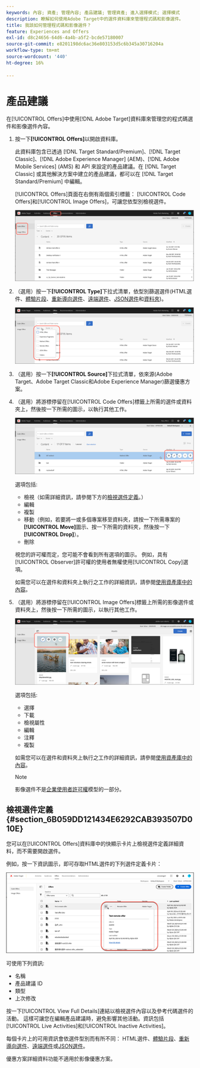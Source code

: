```yaml
---
keywords: 內容; 資產; 管理內容; 產品建議; 管理資產; 進入選擇模式; 選擇模式
description: 瞭解如何使用Adobe Target中的選件資料庫來管理程式碼和影像選件。
title: 我該如何管理程式碼和影像選件？
feature: Experiences and Offers
exl-id: d8c24656-64d6-4a4b-a5f2-bcde57180007
source-git-commit: e8201198dc6ac36e803153d5c6b345a30716204a
workflow-type: tm+mt
source-wordcount: '440'
ht-degree: 16%

---
```


# 產品建議

在[!UICONTROL Offers]中使用[!DNL Adobe Target]資料庫來管理您的程式碼選件和影像選件內容。

1. 按一下&#x200B;**[!UICONTROL Offers]**&#x200B;以開啟資料庫。

   此資料庫包含已透過 [!DNL Target Standard/Premium]、[!DNL Target Classic]、[!DNL Adobe Experience Manager] (AEM)、[!DNL Adobe Mobile Services] (AMS) 和 API 來設定的產品建議。在 [!DNL Target Classic] 或其他解決方案中建立的產品建議，都可以在 [!DNL Target Standard/Premium] 中編輯。

   [!UICONTROL Offers]頁面在右側有兩個索引標籤： [!UICONTROL Code Offers]和[!UICONTROL Image Offers]，可讓您依型別檢視選件。

   ![選件頁面顯示代碼選件和影像選件索引標籤](/help/main/c-experiences/c-manage-content/assets/offers-page.png)

1. （選用）按一下&#x200B;**[!UICONTROL Type]**&#x200B;下拉式清單，依型別篩選選件(HTML選件、[體驗片段](/help/main/c-experiences/c-manage-content/aem-experience-fragments.md)、[重新導向選件](/help/main/c-experiences/c-manage-content/offer-redirect.md)、[遠端選件](/help/main/c-experiences/c-manage-content/about-remote-offers.md)、[JSON選件](/help/main/c-experiences/c-manage-content/create-json-offer.md)和[資料夾](/help/main/c-experiences/c-manage-content/create-content-folder.md))。

   ![offers_filter影像](assets/offers_filter.png)

1. （選用）按一下&#x200B;**[!UICONTROL Source]**&#x200B;下拉式清單，依來源(Adobe Target、Adobe Target Classic和Adobe Experience Manager)篩選優惠方案。

1. （選用）將游標停留在[!UICONTROL Code Offers]標籤上所需的選件或資料夾上，然後按一下所需的圖示，以執行其他工作。

   ![代碼選件選項](assets/offer-picker-large.png)

   選項包括:

   * 檢視（如需詳細資訊，請參閱下方的[檢視選件定義](#section_6B059DD121434E6292CAB393507D010E)。）
   * 編輯
   * 複製
   * 移動（例如，若要將一或多個專案移至資料夾，請按一下所需專案的&#x200B;**[!UICONTROL Move]**&#x200B;圖示、按一下所需的資料夾，然後按一下&#x200B;**[!UICONTROL Drop]**）。
   * 刪除

   視您的許可權而定，您可能不會看到所有選項的圖示。 例如，具有[!UICONTROL Observer]許可權的使用者無權使用[!UICONTROL Copy]選項。

   如需您可以在選件和資料夾上執行之工作的詳細資訊，請參閱[使用資產庫中的內容](/help/main/c-experiences/c-manage-content/assets-working.md)。

1. （選用）將游標停留在[!UICONTROL Image Offers]標籤上所需的影像選件或資料夾上，然後按一下所需的圖示，以執行其他工作。

   ![影像選件選項](/help/main/c-experiences/c-manage-content/assets/image-offers-icons.png)

   選項包括:

   * 選擇
   * 下載
   * 檢視屬性
   * 編輯
   * 注釋
   * 複製

   如需您可以在選件和資料夾上執行之工作的詳細資訊，請參閱[使用資產庫中的內容](/help/main/c-experiences/c-manage-content/assets-working.md)。

   >[!NOTE]
   >
   >影像選件不是[企業使用者許可權](/help/main/administrating-target/c-user-management/property-channel/property-channel.md)模型的一部分。


## 檢視選件定義 {#section_6B059DD121434E6292CAB393507D010E}

您可以在[!UICONTROL Offers]資料庫中的快顯示卡片上檢視選件定義詳細資料，而不需要開啟選件。

例如，按一下資訊圖示，即可存取HTML選件的下列選件定義卡片：

![offer-card-html影像](assets/offer-card-html-new.png)

可使用下列資訊:

* 名稱
* 產品建議 ID
* 類型
* 上次修改

按一下[!UICONTROL View Full Details]連結以檢視選件內容以及參考代碼選件的活動。 這樣可讓您在編輯產品建議時，避免影響其他活動。資訊包括[!UICONTROL Live Activities]和[!UICONTROL Inactive Activities]。

每個卡片上的可用資訊會依選件型別而有所不同： HTML選件、[體驗片段](/help/main/c-experiences/c-manage-content/aem-experience-fragments.md)、[重新導向選件](/help/main/c-experiences/c-manage-content/offer-redirect.md)、[遠端選件](/help/main/c-experiences/c-manage-content/about-remote-offers.md)或[JSON選件](/help/main/c-experiences/c-manage-content/create-json-offer.md)。

優惠方案詳細資料功能不適用於影像優惠方案。

<!--

## Training video: The Content Repository ![Overview badge](/help/main/assets/overview.png)

This video includes information about managing offers.

* Connection between the [Experience Cloud Asset Library](https://experienceleague.adobe.com/docs/core-services/interface/assets/creative-cloud.html?lang=zh-Hant) and the Target Content Library 
* Custom HTML Offers 
* Custom HTML Offer in the [!UICONTROL Visual Experience Composer]

>[!VIDEO](https://video.tv.adobe.com/v/17387)

-->
